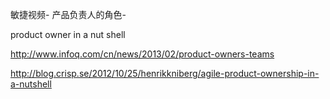 
敏捷视频- 产品负责人的角色-

product owner in a nut shell

http://www.infoq.com/cn/news/2013/02/product-owners-teams

http://blog.crisp.se/2012/10/25/henrikkniberg/agile-product-ownership-in-a-nutshell


